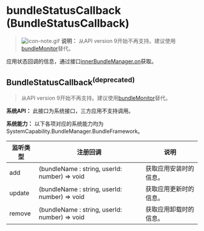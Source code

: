 # bundleStatusCallback (BundleStatusCallback)

> ![icon-note.gif](public_sys-resources/icon-note.gif) **说明：**
> 从API version 9开始不再支持。建议使用[bundleMonitor](js-apis-bundleMonitor.md)替代。


应用状态回调的信息，通过接口[innerBundleManager.on](js-apis-Bundle-InnerBundleManager.md)获取。


## BundleStatusCallback<sup>(deprecated)<sup>
> 从API version 9开始不再支持。建议使用[bundleMonitor](js-apis-bundleMonitor.md)替代。

**系统API：** 此接口为系统接口，三方应用不支持调用。

**系统能力：** 以下各项对应的系统能力均为SystemCapability.BundleManager.BundleFramework。

| 监听类型   | 注册回调                                          | 说明                                   |
| ------ | --------------------------------------------- | -------------------------------------- |
| add    | (bundleName : string, userId: number) => void | 获取应用安装时的信息。 |
| update | (bundleName : string, userId: number) => void | 获取应用更新时的信息。 |
| remove | (bundleName : string, userId: number) => void | 获取应用卸载时的信息。 |